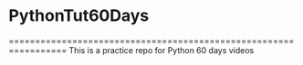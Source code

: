 ﻿# PythonTut60Days
=================================================================
This is a practice repo for Python 60 days videos
